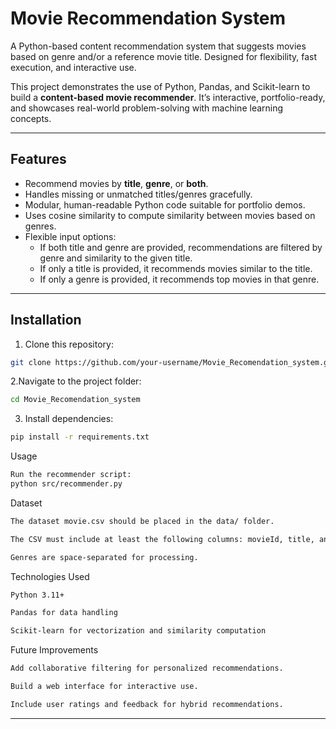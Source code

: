 # Movie Recommendation System

A Python-based content recommendation system that suggests movies based on genre and/or a reference movie title. Designed for flexibility, fast execution, and interactive use.

This project demonstrates the use of Python, Pandas, and Scikit-learn to build a **content-based movie recommender**. It’s interactive, portfolio-ready, and showcases real-world problem-solving with machine learning concepts.

---

## Features

- Recommend movies by **title**, **genre**, or **both**.  
- Handles missing or unmatched titles/genres gracefully.  
- Modular, human-readable Python code suitable for portfolio demos.  
- Uses cosine similarity to compute similarity between movies based on genres.  
- Flexible input options:  
  - If both title and genre are provided, recommendations are filtered by genre and similarity to the given title.  
  - If only a title is provided, it recommends movies similar to the title.  
  - If only a genre is provided, it recommends top movies in that genre.  

---

## Installation

1. Clone this repository:

```bash
git clone https://github.com/your-username/Movie_Recomendation_system.git
```
2.Navigate to the project folder:
```bash
cd Movie_Recomendation_system
```
3. Install dependencies:
 ```bash
pip install -r requirements.txt
```
Usage
```bash
Run the recommender script:
python src/recommender.py
```
Dataset
```bash
The dataset movie.csv should be placed in the data/ folder.

The CSV must include at least the following columns: movieId, title, and genres.

Genres are space-separated for processing.
```
Technologies Used
```bash
Python 3.11+

Pandas for data handling

Scikit-learn for vectorization and similarity computation
```
Future Improvements
```bash
Add collaborative filtering for personalized recommendations.

Build a web interface for interactive use.

Include user ratings and feedback for hybrid recommendations.
```
---
